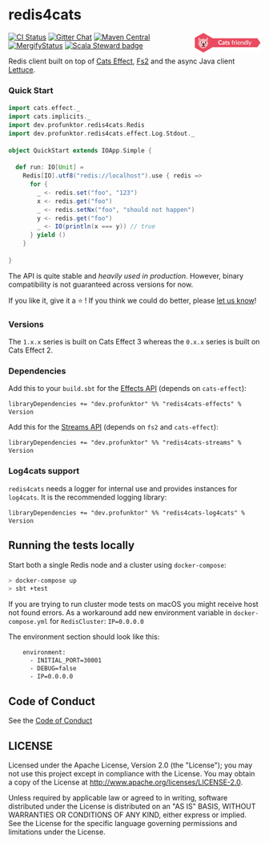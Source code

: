 redis4cats
==========

[![CI Status](https://github.com/profunktor/redis4cats/workflows/Build/badge.svg)](https://github.com/profunktor/redis4cats/actions)
[![Gitter Chat](https://badges.gitter.im/profunktor-dev/redis4cats.svg)](https://gitter.im/profunktor-dev/redis4cats)
[![Maven Central](https://img.shields.io/maven-central/v/dev.profunktor/redis4cats-effects_2.12.svg)](http://search.maven.org/#search%7Cga%7C1%7Credis4cats-effects) <a href="https://typelevel.org/cats/"><img src="https://raw.githubusercontent.com/typelevel/cats/c23130d2c2e4a320ba4cde9a7c7895c6f217d305/docs/src/main/resources/microsite/img/cats-badge.svg" height="40px" align="right" alt="Cats friendly" /></a>
[![MergifyStatus](https://img.shields.io/endpoint.svg?url=https://gh.mergify.io/badges/profunktor/redis4cats&style=flat)](https://mergify.io)
[![Scala Steward badge](https://img.shields.io/badge/Scala_Steward-helping-brightgreen.svg?style=flat&logo=data:image/png;base64,iVBORw0KGgoAAAANSUhEUgAAAA4AAAAQCAMAAAARSr4IAAAAVFBMVEUAAACHjojlOy5NWlrKzcYRKjGFjIbp293YycuLa3pYY2LSqql4f3pCUFTgSjNodYRmcXUsPD/NTTbjRS+2jomhgnzNc223cGvZS0HaSD0XLjbaSjElhIr+AAAAAXRSTlMAQObYZgAAAHlJREFUCNdNyosOwyAIhWHAQS1Vt7a77/3fcxxdmv0xwmckutAR1nkm4ggbyEcg/wWmlGLDAA3oL50xi6fk5ffZ3E2E3QfZDCcCN2YtbEWZt+Drc6u6rlqv7Uk0LdKqqr5rk2UCRXOk0vmQKGfc94nOJyQjouF9H/wCc9gECEYfONoAAAAASUVORK5CYII=)](https://scala-steward.org)

Redis client built on top of [Cats Effect](https://typelevel.org/cats-effect/), [Fs2](http://fs2.io/) and the async Java client [Lettuce](https://lettuce.io/).

### Quick Start

```scala
import cats.effect._
import cats.implicits._
import dev.profunktor.redis4cats.Redis
import dev.profunktor.redis4cats.effect.Log.Stdout._

object QuickStart extends IOApp.Simple {

  def run: IO[Unit] =
    Redis[IO].utf8("redis://localhost").use { redis =>
      for {
        _ <- redis.set("foo", "123")
        x <- redis.get("foo")
        _ <- redis.setNx("foo", "should not happen")
        y <- redis.get("foo")
        _ <- IO(println(x === y)) // true
      } yield ()
    }

}
```

The API is quite stable and *heavily used in production*. However, binary compatibility is not guaranteed across versions for now.

If you like it, give it a ⭐ ! If you think we could do better, please [let us know](https://gitter.im/profunktor-dev/redis4cats)!

### Versions

The `1.x.x` series is built on Cats Effect 3 whereas the `0.x.x` series is built on Cats Effect 2.

### Dependencies

Add this to your `build.sbt` for the [Effects API](https://redis4cats.profunktor.dev/effects/) (depends on `cats-effect`):

```
libraryDependencies += "dev.profunktor" %% "redis4cats-effects" % Version
```

Add this for the [Streams API](https://redis4cats.profunktor.dev/streams/) (depends on `fs2` and `cats-effect`):

```
libraryDependencies += "dev.profunktor" %% "redis4cats-streams" % Version
```

### Log4cats support

`redis4cats` needs a logger for internal use and provides instances for `log4cats`. It is the recommended logging library:

```
libraryDependencies += "dev.profunktor" %% "redis4cats-log4cats" % Version
```

## Running the tests locally

Start both a single Redis node and a cluster using `docker-compose`:

```bash
> docker-compose up
> sbt +test
```

If you are trying to run cluster mode tests on macOS you might receive host not found errors. As a workaround add
new environment variable in `docker-compose.yml` for `RedisCluster`: `IP=0.0.0.0`

The environment section should look like this:
```
    environment:
      - INITIAL_PORT=30001
      - DEBUG=false
      - IP=0.0.0.0
```

## Code of Conduct

See the [Code of Conduct](https://redis4cats.profunktor.dev/CODE_OF_CONDUCT)

## LICENSE

Licensed under the Apache License, Version 2.0 (the "License"); you may not use this project except in compliance with
the License. You may obtain a copy of the License at http://www.apache.org/licenses/LICENSE-2.0.

Unless required by applicable law or agreed to in writing, software distributed under the License is distributed on an
"AS IS" BASIS, WITHOUT WARRANTIES OR CONDITIONS OF ANY KIND, either express or implied. See the License for the specific
language governing permissions and limitations under the License.
